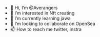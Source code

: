 - 👋 Hi, I’m @Averangers
- 👀 I’m interested in Nft creating
- 🌱 I’m currently learning jawa
- 💞️ I’m looking to collaborate on OpenSea
- 📫 How to reach me twitter, instra
<!---
Averangers/Averangers is a ✨ special ✨ repository because its `README.md` (this file) appears on your GitHub profile.
You can click the Preview link to take a look at your changes.
--->
